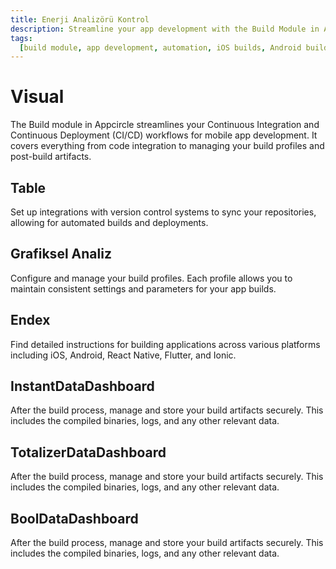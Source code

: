 ```yaml
---
title: Enerji Analizörü Kontrol
description: Streamline your app development with the Build Module in Appcircle, offering automated builds for iOS and Android platforms.
tags:
  [build module, app development, automation, iOS builds, Android builds, CI/CD]
---
```


# Visual

The Build module in Appcircle streamlines your Continuous Integration and Continuous Deployment (CI/CD) workflows for mobile app development. It covers everything from code integration to managing your build profiles and post-build artifacts.

## Table

Set up integrations with version control systems to sync your repositories, allowing for automated builds and deployments.

## Grafiksel Analiz

Configure and manage your build profiles. Each profile allows you to maintain consistent settings and parameters for your app builds.

## Endex

Find detailed instructions for building applications across various platforms including iOS, Android, React Native, Flutter, and Ionic.

## InstantDataDashboard

After the build process, manage and store your build artifacts securely. This includes the compiled binaries, logs, and any other relevant data.

## TotalizerDataDashboard

After the build process, manage and store your build artifacts securely. This includes the compiled binaries, logs, and any other relevant data.

## BoolDataDashboard

After the build process, manage and store your build artifacts securely. This includes the compiled binaries, logs, and any other relevant data.









